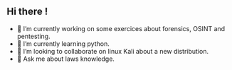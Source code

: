 <h2>Hi there !</h2>

- 🔭 I’m currently working on some exercices about forensics, OSINT and pentesting.
- 🌱 I’m currently learning python.
- 👯 I’m looking to collaborate on linux Kali about a new distribution.
- 💬 Ask me about laws knowledge.
